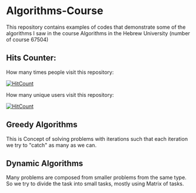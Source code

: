 # Algorithms-Course
This repository contains examples of codes that demonstrate some of the algorithms I saw in the course Algorithms in the Hebrew University (number of course 67504)


## Hits Counter:
How many times people visit this repository:
  
  [![HitCount](https://hits.dwyl.com/itamar-sh/Algorithms-Course.svg?style=flat-square)](http://hits.dwyl.com/itamar-sh/Algorithms-Course)

How many unique users visit this repository: 

  [![HitCount](https://hits.dwyl.com/itamar-sh/Algorithms-Course.svg?style=flat-square&show=unique)](http://hits.dwyl.com/itamar-sh/Algorithms-Course)

## Greedy Algorithms
This is Concept of solving problems with iterations such that each iteration we try to "catch" as many as we can.

## Dynamic Algorithms
Many problems are composed from smaller problems from the same type.
So we try to divide the task into small tasks, mostly using Matrix of tasks.

